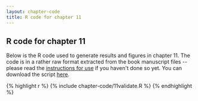 ```yaml
---
layout: chapter-code
title: R code for chapter 11
---
```


## R code for chapter 11
Below is the R code used to generate results and figures in chapter 11.
The code is in a rather raw format extracted from the book manuscript files -- please read the [instructions for use](instructions.html) if you haven't done so yet.
You can download the script <a href='https://raw.githubusercontent.com/spatstat/book/gh-pages/_includes/chapter-code/11validate.R' target=_blank>here</a>.

{% highlight r %}
{% include chapter-code/11validate.R %}
{% endhighlight %}
